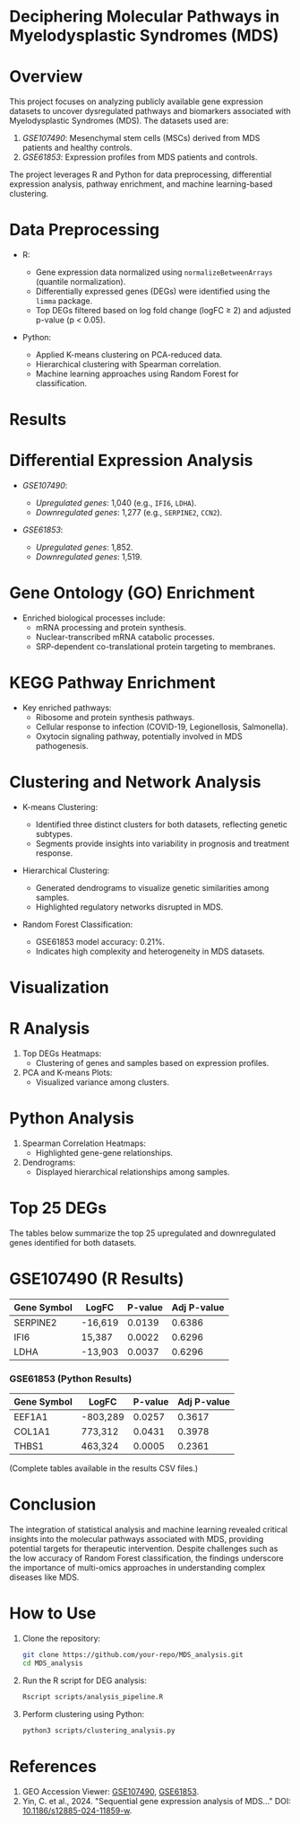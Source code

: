 # Deciphering Molecular Pathways in Myelodysplastic Syndromes (MDS)

# Overview
This project focuses on analyzing publicly available gene expression datasets to uncover dysregulated pathways and biomarkers associated with Myelodysplastic Syndromes (MDS). The datasets used are:
1. *GSE107490*: Mesenchymal stem cells (MSCs) derived from MDS patients and healthy controls.
2. *GSE61853*: Expression profiles from MDS patients and controls.

The project leverages R and Python for data preprocessing, differential expression analysis, pathway enrichment, and machine learning-based clustering.

# Data Preprocessing
- R:
  - Gene expression data normalized using `normalizeBetweenArrays` (quantile normalization).
  - Differentially expressed genes (DEGs) were identified using the `limma` package.
  - Top DEGs filtered based on log fold change (logFC ≥ 2) and adjusted p-value (p < 0.05).
  
- Python:
  - Applied K-means clustering on PCA-reduced data.
  - Hierarchical clustering with Spearman correlation.
  - Machine learning approaches using Random Forest for classification.

# Results
# Differential Expression Analysis
- *GSE107490*:
  - *Upregulated genes*: 1,040 (e.g., `IFI6`, `LDHA`).
  - *Downregulated genes*: 1,277 (e.g., `SERPINE2`, `CCN2`).

- *GSE61853*:
  - *Upregulated genes*: 1,852.
  - *Downregulated genes*: 1,519.

# Gene Ontology (GO) Enrichment
- Enriched biological processes include:
  - mRNA processing and protein synthesis.
  - Nuclear-transcribed mRNA catabolic processes.
  - SRP-dependent co-translational protein targeting to membranes.

# KEGG Pathway Enrichment
- Key enriched pathways:
  - Ribosome and protein synthesis pathways.
  - Cellular response to infection (COVID-19, Legionellosis, Salmonella).
  - Oxytocin signaling pathway, potentially involved in MDS pathogenesis.

# Clustering and Network Analysis
- K-means Clustering:
  - Identified three distinct clusters for both datasets, reflecting genetic subtypes.
  - Segments provide insights into variability in prognosis and treatment response.

- Hierarchical Clustering:
  - Generated dendrograms to visualize genetic similarities among samples.
  - Highlighted regulatory networks disrupted in MDS.

- Random Forest Classification:
  - GSE61853 model accuracy: 0.21%.
  - Indicates high complexity and heterogeneity in MDS datasets.

# Visualization
# R Analysis
1. Top DEGs Heatmaps:
   - Clustering of genes and samples based on expression profiles.
2. PCA and K-means Plots:
   - Visualized variance among clusters.

# Python Analysis
1. Spearman Correlation Heatmaps:
   - Highlighted gene-gene relationships.
2. Dendrograms:
   - Displayed hierarchical relationships among samples.

# Top 25 DEGs
The tables below summarize the top 25 upregulated and downregulated genes identified for both datasets.

# GSE107490 (R Results)
| **Gene Symbol** | **LogFC** | **P-value** | **Adj P-value** |
|------------------|-----------|-------------|------------------|
| SERPINE2        | -16,619   | 0.0139      | 0.6386          |
| IFI6            | 15,387    | 0.0022      | 0.6296          |
| LDHA            | -13,903   | 0.0037      | 0.6296          |

### GSE61853 (Python Results)
| **Gene Symbol** | **LogFC** | **P-value** | **Adj P-value** |
|------------------|-----------|-------------|------------------|
| EEF1A1          | -803,289  | 0.0257      | 0.3617          |
| COL1A1          | 773,312   | 0.0431      | 0.3978          |
| THBS1           | 463,324   | 0.0005      | 0.2361          |

(Complete tables available in the results CSV files.)

# Conclusion
The integration of statistical analysis and machine learning revealed critical insights into the molecular pathways associated with MDS, providing potential targets for therapeutic intervention. Despite challenges such as the low accuracy of Random Forest classification, the findings underscore the importance of multi-omics approaches in understanding complex diseases like MDS.




# How to Use
1. Clone the repository:
   ```bash
   git clone https://github.com/your-repo/MDS_analysis.git
   cd MDS_analysis
   ```
2. Run the R script for DEG analysis:
   ```bash
   Rscript scripts/analysis_pipeline.R
   ```
3. Perform clustering using Python:
   ```bash
   python3 scripts/clustering_analysis.py
   ```

# References
1. GEO Accession Viewer: [GSE107490](https://www.ncbi.nlm.nih.gov/geo/query/acc.cgi?acc=GSE107490), [GSE61853](https://www.ncbi.nlm.nih.gov/geo/query/acc.cgi?acc=GSE61853).
2. Yin, C. et al., 2024. "Sequential gene expression analysis of MDS..." DOI: [10.1186/s12885-024-11859-w](https://doi.org/10.1186/s12885-024-11859-w).
